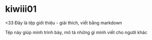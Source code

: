 # kiwiii01
<33
Đây là tệp giới thiệu - giải thích, viết bằng markdown 
<p>Tệp này giúp mình trình bày, mô tả những gì mình viết cho người khác</p>
